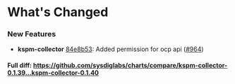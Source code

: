 # What's Changed

### New Features
- **kspm-collector** [84e8b53](https://github.com/sysdiglabs/charts/commit/84e8b53a84ff809cda26dc5d9aea0f6470cf44a5): Added permission for ocp api ([#964](https://github.com/sysdiglabs/charts/issues/964))

#### Full diff: https://github.com/sysdiglabs/charts/compare/kspm-collector-0.1.39...kspm-collector-0.1.40
